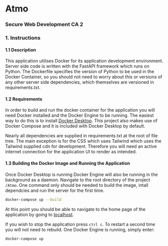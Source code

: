 # Atmo
### Secure Web Development CA 2

### 1. Instructions
#### 1.1 Description
This application utilises Docker for its application development environment. Server side code is written with the FastAPI framework which runs on Python. The Dockerfile specifies the version of Python to be used in the Docker Container, so you should not need to worry about this or versions of any other server side dependencies, which themselves are versioned in requirements.txt.

#### 1.2 Requirements
In order to build and run the docker container for the application you will need Docker installed and the Docker Engine to be running. The easiest way to do this is to install [Docker Desktop](https://docs.docker.com/desktop/). This project also makes use of Docker Compose and it is included with Docker Desktop by default.

Nearly all dependencies are supplied in requirements.txt at the root of file tree. The main exception is for the CSS which uses Tailwind which uses the Tailwind supplied cdn for development. Therefore you will need an active internet connection for the application UI to render as intended.

#### 1.3 Building the Docker Image and Running the Application
Once Docker Desktop is running Docker Engine will also be running in the background as a daemon.  Navigate to the root directory of the project `/Atmo`. One command only should be needed to build the image, intall dependcies and run the server for the first time.

```bash
docker-compose up --build
```

At this point you should be able to navigate to the home page of the application by going to [localhost](http://localhost:8080).

If you wish to stop the application press `ctrl c`. To restart a second time you will not need to rebuild. One Docker Engine is running, simply enter:
```
docker-compose up
```


